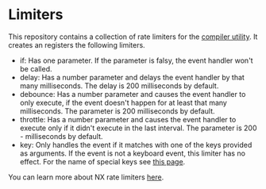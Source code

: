 # Limiters

This repository contains a collection of rate limiters for the
[compiler utility](https://github.com/nx-js/compiler-util). It creates an registers the
following limiters.

- if: Has one parameter. If the parameter is falsy, the event handler won't be called.
- delay: Has a number parameter and delays the event handler by that many milliseconds. The delay is 200 milliseconds by default.
- debounce: Has a number parameter and causes the event handler to only execute, if the event doesn't happen for at least that many milliseconds. The parameter is 200 milliseconds by default.
- throttle: Has a number parameter and causes the event handler to execute only if it didn't execute in the last interval. The parameter is 200 - milliseconds by default.
- key: Only handles the event if it matches with one of the keys provided as arguments. If the event is not a keyboard event, this limiter has no effect. For the name of special keys see [this page](https://developer.mozilla.org/en-US/docs/Web/API/KeyboardEvent/key).

You can learn more
about NX rate limiters [here](http://nx-framework.com/docs/middlewares/interpolate).
